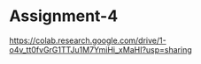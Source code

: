 # Assignment-4
https://colab.research.google.com/drive/1-o4v_tt0fvGrG1TTJu1M7YmiHi_xMaHI?usp=sharing
